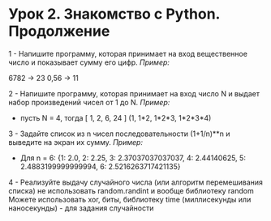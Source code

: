 # Урок 2. Знакомство с Python. Продолжение
1 - Напишите программу, которая принимает на вход вещественное число и показывает сумму его цифр.
*Пример:*

 6782 -> 23
 0,56 -> 11
 
2 - Напишите программу, которая принимает на вход число N и выдает набор произведений чисел от 1 до N.
*Пример:*

- пусть N = 4, тогда [ 1, 2, 6, 24 ] (1, 1\*2, 1\*2\*3, 1\*2\*3\*4)

3 - Задайте список из n чисел последовательности (1+1/n)\*\*n и выведите на экран их сумму.
*Пример:*

- Для n = 6: {1: 2.0, 2: 2.25, 3: 2.37037037037037, 4: 2.44140625, 5: 2.4883199999999994, 6: 2.5216263717421135}

4 - Реализуйте выдачу случайного числа (или алгоритм перемешивания списка)
не использовать random.randint и вообще библиотеку random
Можете использовать xor, биты, библиотеку time (миллисекунды или наносекунды) - для задания случайности